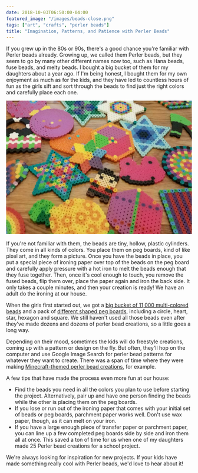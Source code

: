 ```yaml
---
date: 2018-10-03T06:50:00-04:00
featured_image: "/images/beads-close.png"
tags: ["art", "crafts", "perler beads"]
title: "Imagination, Patterns, and Patience with Perler Beads"
---
```


If you grew up in the 80s or 90s, there's a good chance you're familiar with Perler beads already. Growing up, we called them Perler beads, but they seem to go by many other different names now too, such as Hana beads, fuse beads, and melty beads. I bought a big bucket of them for my daughters about a year ago. If I'm being honest, I bought them for my own enjoyment as much as for the kids, and they have led to countless hours of fun as the girls sift and sort through the beads to find just the right colors and carefully place each one. 

![Colorful perler bead creations](/images/beads-finished.png)

If you're not familiar with them, the beads are tiny, hollow, plastic cylinders. They come in all kinds of colors. You place them on peg boards, kind of like pixel art, and they form a picture. Once you have the beads in place, you put a special piece of ironing paper over top of the beads on the peg board and carefully apply pressure with a hot iron to melt the beads enough that they fuse together. Then, once it's cool enough to touch, you remove the fused beads, flip them over, place the paper again and iron the back side. It only takes a couple minutes, and then your creation is ready! We have an adult do the ironing at our house.

When the girls first started out, we got a [big bucket of 11,000 multi-colored beads](https://www.amazon.com/gp/product/B0002YM0H0/ref=as_li_tl?ie=UTF8&camp=1789&creative=9325&creativeASIN=B0002YM0H0&linkCode=as2&tag=brainydayidea-20&linkId=c2b0ea32c4f573e861c859bfb6eb4937) and a pack of [different shaped peg boards](https://www.amazon.com/gp/product/B004EHYGNC/ref=as_li_tl?ie=UTF8&camp=1789&creative=9325&creativeASIN=B004EHYGNC&linkCode=as2&tag=brainydayidea-20&linkId=553c507a059e2e3bccfa2410bb392748), including a circle, heart, star, hexagon and square. We still haven't used all those beads even after they've made dozens and dozens of perler bead creations, so a little goes a long way. 

Depending on their mood, sometimes the kids will do freestyle creations, coming up with a pattern or design on the fly. But often, they'll hop on the computer and use Google Image Search for perler bead patterns for whatever they want to create. There was a span of time where they were making [Minecraft-themed perler bead creations](https://www.google.com/search?tbm=isch&source=hp&biw=1550&bih=690&ei=DTW1W-zcCcuZ_QaSybXYBg&q=perler+bead+patterns+minecraft), for example.

A few tips that have made the process even more fun at our house:

* Find the beads you need in all the colors you plan to use before starting the project. Alternatively, pair up and have one person finding the beads while the other is placing them on the peg boards.
* If you lose or run out of the ironing paper that comes with your initial set of beads or peg boards, parchment paper works well. Don't use wax paper, though, as it can melt on your iron.
* If you have a large enough piece of transfer paper or parchment paper, you can line up a few completed peg boards side by side and iron them all at once. This saved a ton of time for us when one of my daughters made 25 Perler bead creations for a school project.

We're always looking for inspiration for new projects. If your kids have made something really cool with Perler beads, we'd love to hear about it! 


